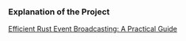 ### Explanation of the Project

[Efficient Rust Event Broadcasting: A Practical Guide](https://www.linkedin.com/feed/update/urn:li:activity:7310933876443344896/)
